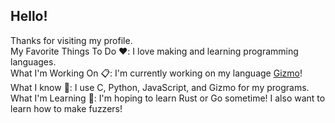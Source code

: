 ## Hello!
Thanks for visiting my profile.  
My Favorite Things To Do :hearts:: I love making and learning programming languages.  
What I'm Working On :clipboard:: I'm currently working on my language [Gizmo](https://github.com/ELLDER054/gizmo-lang)!  
What I know :thought_balloon:: I use C, Python, JavaScript, and Gizmo for my programs.  
What I'm Learning :seedling:: I'm hoping to learn Rust or Go sometime! I also want to learn how to make fuzzers!  

